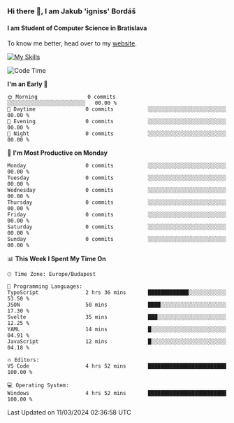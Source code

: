 ### Hi there 👋, I am Jakub 'igniss' Bordáš

#### I am Student of Computer Science in Bratislava
To know me better, head over to my [website](https://bordas.sk).

[![My Skills](https://skillicons.dev/icons?i=js,html,css,figma,svelte,java,kotlin,python,postgresql,typescript,nest,nodejs)](https://bordas.sk)


<!--START_SECTION:waka-->
![Code Time](http://img.shields.io/badge/Code%20Time-1%2C421%20hrs%2012%20mins-blue)

**I'm an Early 🐤** 

```text
🌞 Morning                0 commits           ░░░░░░░░░░░░░░░░░░░░░░░░░   00.00 % 
🌆 Daytime                0 commits           ░░░░░░░░░░░░░░░░░░░░░░░░░   00.00 % 
🌃 Evening                0 commits           ░░░░░░░░░░░░░░░░░░░░░░░░░   00.00 % 
🌙 Night                  0 commits           ░░░░░░░░░░░░░░░░░░░░░░░░░   00.00 % 
```
📅 **I'm Most Productive on Monday** 

```text
Monday                   0 commits           ░░░░░░░░░░░░░░░░░░░░░░░░░   00.00 % 
Tuesday                  0 commits           ░░░░░░░░░░░░░░░░░░░░░░░░░   00.00 % 
Wednesday                0 commits           ░░░░░░░░░░░░░░░░░░░░░░░░░   00.00 % 
Thursday                 0 commits           ░░░░░░░░░░░░░░░░░░░░░░░░░   00.00 % 
Friday                   0 commits           ░░░░░░░░░░░░░░░░░░░░░░░░░   00.00 % 
Saturday                 0 commits           ░░░░░░░░░░░░░░░░░░░░░░░░░   00.00 % 
Sunday                   0 commits           ░░░░░░░░░░░░░░░░░░░░░░░░░   00.00 % 
```


📊 **This Week I Spent My Time On** 

```text
🕑︎ Time Zone: Europe/Budapest

💬 Programming Languages: 
TypeScript               2 hrs 36 mins       █████████████░░░░░░░░░░░░   53.50 % 
JSON                     50 mins             ████░░░░░░░░░░░░░░░░░░░░░   17.30 % 
Svelte                   35 mins             ███░░░░░░░░░░░░░░░░░░░░░░   12.25 % 
YAML                     14 mins             █░░░░░░░░░░░░░░░░░░░░░░░░   04.91 % 
JavaScript               12 mins             █░░░░░░░░░░░░░░░░░░░░░░░░   04.18 % 

🔥 Editors: 
VS Code                  4 hrs 52 mins       █████████████████████████   100.00 % 

💻 Operating System: 
Windows                  4 hrs 52 mins       █████████████████████████   100.00 % 
```


 Last Updated on 11/03/2024 02:36:58 UTC
<!--END_SECTION:waka-->
